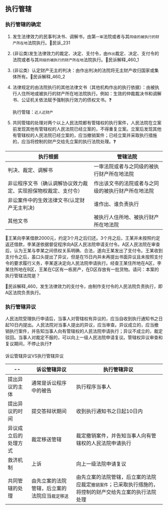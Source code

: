 ## 执行管辖

### 执行管辖的确定

1. 发生法律效力的民事判决书、调解书，由第`一审`法院或者与其`同级的被执行的财产所在地`法院执行。🚪民诉_231
2. (非讼类)发生法律效力的裁定、决定、支付令，由`作出`裁定、决定、支付令的法院或者与其`同级的被执行的财产所在地`法院执行。🚪民诉解释_460_1
1. (非讼类）认定财产无主的判决：由作出判决的法院将无主财产收归国家或集体所有。🚪民诉解释_460_2
3. 法律规定的由法院执行的其他法律文书（其他机构作出的执行依据）：由被执行人住所地或被执行的财产所在地法院执行。例如：生效的仲裁裁决书和调解书、公证机关依法赋予强制执行效力的债权文书。❓

    执行管辖：`近人近财产`

4. 共同管辖的处理对两个以上人民法院都有管辖权的执行案件，人民法院在立案前发现其他有管辖权的人民法院已经立案的，不得重复立案。立案后发现其他有管辖权的人民法院已经立案的，应当撤销案件；已经立案并采取执行措施的，应当将控制的财产交给先立案的执行法院处理。❓

执行根据|管辖法院
--|--
判决、裁定、调解书|一审法院或者与之同级的被执行财产所在地法院
非讼程序文书（确认调解协议效力裁定、实现担保物权裁定、支付令）|作出该文书的法院或者与之同级的被执行财产所在地法院
非讼案件中的生效法律文书(认定财产无主判决)|谁作出、谁负责执行
其他文书|被执行人住所地、被执行财产所在地法院

🍐王某向李某借款2000元，约定3个月之后归还。3个月之后，王某并未按照约定返还借款，李某遂依据督促程序向A区人民法院申请支付令。A区人民法院在审查后，认为王某与李某之间债权关系明确、合法，遂向王某发出了支付令。王某收到支付令之后，虽口头提出了异议，但是在15日内并未再提出书面异议且未按照支付令的要求履行义务，李某遂决定向人民法院申请执行。经查王某住所地在A区，李某住所地在B区，王某在C区有一栋房产，在D区存放有一批货物。请问：本案的执行管辖法院是？

🚪民诉解释_460，发生法律效力的支付令，由制作支付令的人民法院负责执行，即A区法院负责执行。

### 执行管辖异议

人民法院受理执行申请后，当事人对管辖权有异议的，应当自收到执行通知书之日起10日内提出。人民法院对当事人提出的异议，应当审查。异议成立的，应当撤销执行案件，并告知当事人向有管辖权的人民法院申请执行；异议不成立的，裁定驳回。当事人对裁定不服的，可以向上一级人民法院申请复议。管辖权异议审查和复议期间，不停止执行❓

诉讼管辖异议VS执行管辖异议

--|诉讼管辖异议|执行管辖异议
--|--|--
提出异议的主体|通常是诉讼程序中的被告|执行程序当事人
提出异议的时间|提交答辩状期间|收到执行通知书之日起10日内
异议成立后的处理方式|裁定移送管辖|裁定撤销案件，并告知当事人向有管辖权的人民法院申请执行
救济机制|上诉|向上一级法院申请复议
共同管辖的处理|由先立案的法院管辖，后立案的法院应当`裁定移送`|由先立案的法院管辖，后立案的法院应裁定`撤销案件`；已采取执行措施的，将控制的财产交给先立案的执行法院处理

